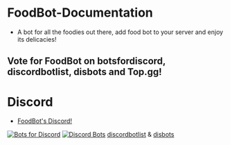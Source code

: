 # FoodBot-Documentation
  * A bot for all the foodies out there, add food bot to your server and enjoy its delicacies!
## Vote for FoodBot on botsfordiscord, discordbotlist, disbots and Top.gg!

# Discord
  * [FoodBot's Discord!](https://discord.com/invite/JZzKbzW)

[![Bots for Discord](https://botsfordiscord.com/api/bot/730899590869680228/widget)](https://botsfordiscord.com/bots/730899590869680228) [![Discord Bots](https://top.gg/api/widget/730899590869680228.svg)](https://top.gg/bot/730899590869680228) [discordbotlist](https://discord.ly/foodbot) & [disbots](https://disbots.gg/bot/730899590869680228)

